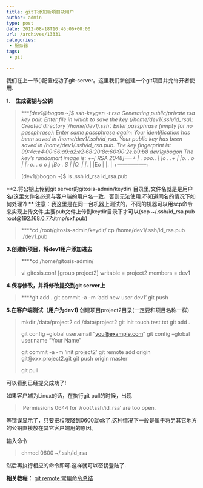 ```yaml
---
title: git下添加新项目及用户
author: admin
type: post
date: 2012-08-18T10:46:06+00:00
url: /archives/13331
categories:
 - 服务器
tags:
 - git

---
```

我们在上一节()配置成功了git-server。这里我们新创建一个git项目并允许开者使用.

**1.　生成密钥与公钥**

> ****[dev1@bogon ~]$ ssh-keygen -t rsa
> Generating public/private rsa key pair.
> Enter file in which to save the key (/home/dev1/.ssh/id_rsa):
> Created directory ‘/home/dev1/.ssh’.
> Enter passphrase (empty for no passphrase):
> Enter same passphrase again:
> Your identification has been saved in /home/dev1/.ssh/id_rsa.
> Your public key has been saved in /home/dev1/.ssh/id_rsa.pub.
> The key fingerprint is:
> 99:4c:e4:00:56:a9:a2:e2:68:20:8c:60:90:2e:b9:b8 dev1@bogon
> The key’s randomart image is:
> +–[ RSA 2048]—-+
> | . ooo.. |
> |o . .+ |
> |o. . o |
> |+o. . o o |
> |Bo . S |
> |O. |
> |*. |
> |Eo |
> |. |
> +—————–+
>
> [dev1@bogon ~]$ ls .ssh
> id\_rsa id\_rsa.pub

**2.将公钥上传到git server的gitosis-admin/keydir/ 目录里,文件名就是是用户名(这里文件名必须与客户端的用户名一致，否则无法使用.不知道同名的情况下如何处理?)
** 注意：我这里是在同一台机器上测试的，不同的机器可以用scp命令来实现上传文件,主要pub文件上传到keydir目录下才可以(scp ~/.ssh/id_rsa.pub root@192.168.0.77:/tmp/sxf.pub)

> ****cd /root/gitosis-admin/keydir/
> cp /home/dev1/.ssh/id_rsa.pub ./dev1.pub

**3.创建新项目，将dev1用户添加进去**

> ****cd /home/gitosis-admin/
>
> vi gitosis.conf
> [group project2]
> writable = project2
> members = dev1

**4.保存修改，并将修改提交到git server上**

> ****git add .
> git commit -a -m ‘add new user dev1’
> git push

**5.在客户端测试（用户为dev1)**
创建项目project2目录(一定要和项目名称一样)

> mkdir /data/project2
> cd /data/project2
> git init
> touch test.txt
> git add .
>
> git config –global user.email “you@example.com”
> git config –global user.name “Your Name”
>
> git commit -a -m ‘init project2’
> git remote add origin git@xxx:project2.git
> git push origin master
>
> git pull

可以看到已经提交成功了!

如果客户端为Linux的话，在执行git pull的时候，出现

>  Permissions 0644 for ‘/root/.ssh/id_rsa’ are too open.

等错误显示了，只要把权限降到0600就ok了.这种情况下一般是属于将另其它地方的公钥直接放在其它客户端用的原因。

输入命令

> chmod 0600 ~/.ssh/id_rsa

然后再执行相应的命令即可.这样就可以密钥登陆了.

**相关教程：**
[git remote 常用命令总结](http://blog.haohtml.com/archives/13607)